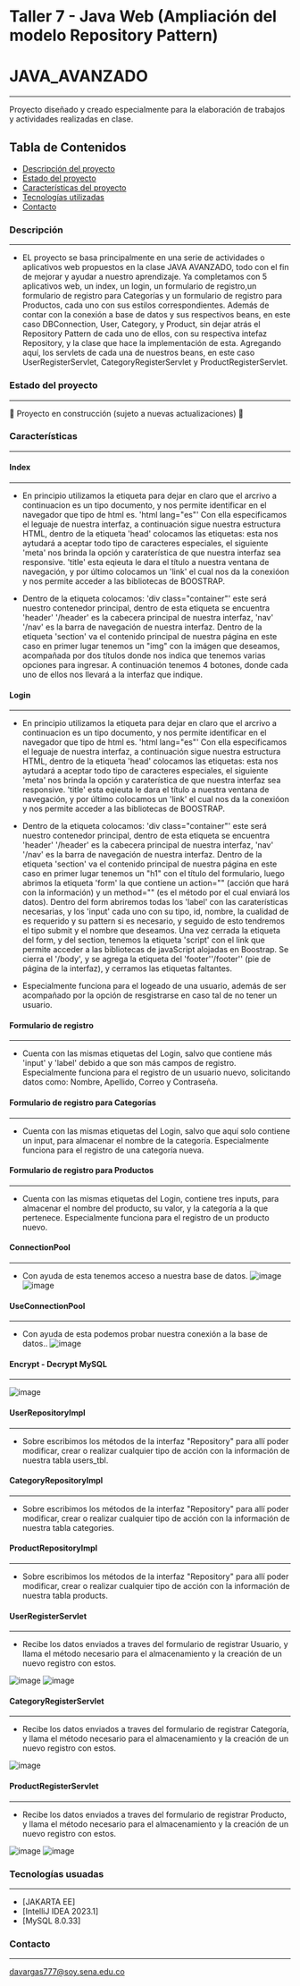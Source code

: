 # Taller 7 - Java Web (Ampliación del modelo Repository Pattern)
# JAVA_AVANZADO
***
Proyecto diseñado y creado especialmente para la elaboración de trabajos y actividades realizadas en clase.
## Tabla de Contenidos
* [Descripción del proyecto](#descripción-del-proyecto)
* [Estado del proyecto](#estado-del-proyecto)
* [Características del proyecto](Características-del-proyecto)
* [Tecnologías utilizadas](#tecnologías-utilizadas)
* [Contacto](#contacto)

### Descripción
***
* EL proyecto se basa principalmente en una serie de actividades o aplicativos web propuestos en la clase JAVA AVANZADO, todo con el fin de mejorar y ayudar a nuestro aprendizaje. Ya completamos con 5 aplicativos web, un index, un login, un formulario de registro,un formulario de registro para Categorías y un formulario de registro para Productos, cada uno con sus estilos correspondientes. Además de contar con la conexión a base de datos y sus respectivos beans, en este caso DBConnection, User, Category, y Product, sin dejar atrás el Repository Pattern de cada uno de ellos, con su respectiva intefaz Repository, y la clase que hace la implementación de esta. Agregando aquí, los servlets de cada una de nuestros beans, en este caso UserRegisterServlet, CategoryRegisterServlet y ProductRegisterServlet.

### Estado del proyecto
***
:construction: Proyecto en construcción (sujeto a nuevas actualizaciones) :construction:

### Características
***
#### Index
***
* En principio utilizamos la etiqueta <!DOCTYPE html> para dejar en claro que el arcrivo a continuacion es un tipo documento, y nos permite identificar en el navegador que tipo de html es. 'html lang="es"' Con ella especificamos el leguaje de nuestra interfaz, a continuación sigue nuestra estructura HTML, dentro de la etiqueta 'head' colocamos las etiquetas: <meta charset> esta nos aytudará a aceptar todo tipo de caracteres especiales, el siguiente 'meta' nos brinda la opción y caraterística de que nuestra interfaz sea responsive. 'title' esta eqieuta le dara el título a nuestra ventana de navegación, y por último colocamos un 'link' el cual nos da la conexióon y nos permite acceder a las bibliotecas de BOOSTRAP.

* Dentro de la etiqueta <body> colocamos:
'div class="container"' este será nuestro contenedor principal, dentro de esta etiqueta se encuentra 'header' '/header' es la cabecera principal de nuestra interfaz, 'nav' '/nav' es la barra de navegación de nuestra interfaz. Dentro de la etiqueta 'section' va el contenido principal de nuestra página en este caso en primer lugar tenemos un "img" con la imágen que deseamos, acompañada por dos títulos donde nos indica que tenemos varias opciones para ingresar. A continuación tenemos 4 botones, donde cada uno de ellos nos llevará a la interfaz que indique.
  
#### Login
***
* En principio utilizamos la etiqueta <!DOCTYPE html> para dejar en claro que el arcrivo a continuacion es un tipo documento, y nos permite identificar en el navegador que tipo de html es. 'html lang="es"' Con ella especificamos el leguaje de nuestra interfaz, a continuación sigue nuestra estructura HTML, dentro de la etiqueta 'head' colocamos las etiquetas: <meta charset> esta nos aytudará a aceptar todo tipo de caracteres especiales, el siguiente 'meta' nos brinda la opción y caraterística de que nuestra interfaz sea responsive. 'title' esta eqieuta le dara el título a nuestra ventana de navegación,  y por último colocamos un 'link' el cual nos da la conexióon y nos permite acceder a las bibliotecas de BOOSTRAP.
  
* Dentro de la etiqueta <body> colocamos:
'div class="container"' este será nuestro contenedor principal, dentro de esta etiqueta se encuentra 'header' '/header' es la cabecera principal de nuestra interfaz, 'nav' '/nav' es la barra de navegación de nuestra interfaz. Dentro de la etiqueta 'section' va el contenido principal de nuestra página en este caso en primer lugar tenemos un "h1" con el título del formulario, luego abrimos la etiqueta 'form' la que contiene un action="" (acción que hará con la información) y un method="" (es el método por el cual enviará los datos). Dentro del form abriremos todas los 'label' con las caraterísticas necesarias, y los 'input' cada uno con su tipo, id, nombre, la cualidad de es requerido y su pattern si es necesario, y seguido de esto tendremos el <bottom> tipo submit y el nombre que deseamos. Una vez cerrada la etiqueta del form, y del section, tenemos la etiqueta 'script' con el link que permite acceder a las bibliotecas de javaScript alojadas en Boostrap. Se cierra el '/body', y se agrega la etiqueta del 'footer''/footer'' (pie de página de la interfaz), y cerramos las etiquetas faltantes.
  
* Especialmente funciona para el logeado de una usuario, además de ser acompañado por la opción de resgistrarse en caso tal de no tener un usuario.


#### Formulario de registro
***
* Cuenta con las mismas etiquetas del Login, salvo que contiene más 'input' y 'label' debido a que son más campos de registro. Especialmente funciona para el registro de un usuario nuevo, solicitando datos como: Nombre, Apellido, Correo y Contraseña.

#### Formulario de registro para Categorías
***
* Cuenta con las mismas etiquetas del Login, salvo que aquí solo contiene un input, para almacenar el nombre de la categoría. Especialmente funciona para el registro de una categoría nueva.

#### Formulario de registro para Productos
***
* Cuenta con las mismas etiquetas del Login, contiene tres inputs, para almacenar el nombre del producto, su valor, y la categoría a la que pertenece. Especialmente funciona para el registro de un producto nuevo.

#### ConnectionPool
***
* Con ayuda de esta tenemos acceso a nuestra base de datos.
![image](https://github.com/DayanaVarg/Taller7-JavaAvanzado/assets/128272265/98fb7068-2977-4b60-95a8-e21943745bc0)
![image](https://github.com/DayanaVarg/Taller7-JavaAvanzado/assets/128272265/d00a354b-f420-4ee1-8ac1-09577e8a2580)

#### UseConnectionPool
***
 * Con ayuda de esta podemos probar nuestra conexión a la base de datos..
![image](https://user-images.githubusercontent.com/128272265/236643851-7bdd8373-c995-4d44-8fc1-0937ade2b3e8.png)

#### Encrypt - Decrypt MySQL
***
  ![image](https://user-images.githubusercontent.com/128272265/236377952-9ffa7436-6f2d-440e-a727-7798f84fe514.png)

#### UserRepositoryImpl
***
  * Sobre escribimos los métodos de la interfaz "Repository" para allí poder modificar, crear o realizar cualquier tipo de acción con la información de nuestra tabla users_tbl.
  
#### CategoryRepositoryImpl
***
  * Sobre escribimos los métodos de la interfaz "Repository" para allí poder modificar, crear o realizar cualquier tipo de acción con la información de nuestra tabla categories.

#### ProductRepositoryImpl
***
  * Sobre escribimos los métodos de la interfaz "Repository" para allí poder modificar, crear o realizar cualquier tipo de acción con la información de nuestra tabla products.

#### UserRegisterServlet
***
  * Recibe los datos enviados a traves del formulario de registrar Usuario, y llama el método necesario para el almacenamiento y la creación de un nuevo registro con estos.
  
![image](https://github.com/DayanaVarg/Taller7-JavaAvanzado/assets/128272265/a69cedc6-a5f0-4484-ae1b-2588ca2484de)
![image](https://github.com/DayanaVarg/Taller7-JavaAvanzado/assets/128272265/8deb3eb4-5314-4e91-ae2c-d0b926a7173e)

#### CategoryRegisterServlet
***
  * Recibe los datos enviados a traves del formulario de registrar Categoría, y llama el método necesario para el almacenamiento y la creación de un nuevo registro con estos.
  
![image](https://github.com/DayanaVarg/Taller7-JavaAvanzado/assets/128272265/fe46fdc5-212d-4d5e-a8ec-98a3aa8cec1c)

#### ProductRegisterServlet
***
  * Recibe los datos enviados a traves del formulario de registrar Producto, y llama el método necesario para el almacenamiento y la creación de un nuevo registro con estos.
  
![image](https://github.com/DayanaVarg/Taller7-JavaAvanzado/assets/128272265/5b52ab31-1b79-4972-a424-283e3cbcc269)
![image](https://github.com/DayanaVarg/Taller7-JavaAvanzado/assets/128272265/6818e022-3e6a-43d5-b4b1-89bcec4c88f6)
  
### Tecnologías usuadas
***
* [JAKARTA EE]
* [IntelliJ IDEA 2023.1] 
* [MySQL 8.0.33]
  
### Contacto
***
davargas777@soy.sena.edu.co


